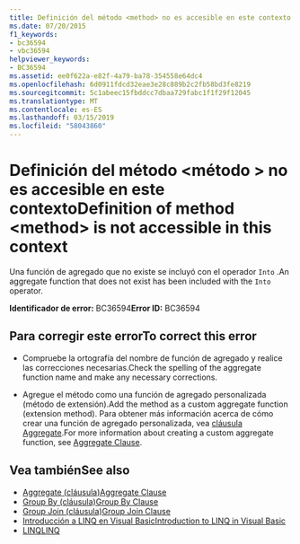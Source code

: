```yaml
---
title: Definición del método <method> no es accesible en este contexto
ms.date: 07/20/2015
f1_keywords:
- bc36594
- vbc36594
helpviewer_keywords:
- BC36594
ms.assetid: ee0f622a-e82f-4a79-ba78-354558e64dc4
ms.openlocfilehash: 6d0911fdcd32eae3e28c889b2c2fb58bd3fe8219
ms.sourcegitcommit: 5c1abeec15fbddcc7dbaa729fabc1f1f29f12045
ms.translationtype: MT
ms.contentlocale: es-ES
ms.lasthandoff: 03/15/2019
ms.locfileid: "58043860"
---
```

# <a name="definition-of-method-method-is-not-accessible-in-this-context"></a><span data-ttu-id="f99f6-102">Definición del método \<método > no es accesible en este contexto</span><span class="sxs-lookup"><span data-stu-id="f99f6-102">Definition of method \<method> is not accessible in this context</span></span>
<span data-ttu-id="f99f6-103">Una función de agregado que no existe se incluyó con el operador `Into` .</span><span class="sxs-lookup"><span data-stu-id="f99f6-103">An aggregate function that does not exist has been included with the `Into` operator.</span></span>  
  
 <span data-ttu-id="f99f6-104">**Identificador de error:** BC36594</span><span class="sxs-lookup"><span data-stu-id="f99f6-104">**Error ID:** BC36594</span></span>  
  
## <a name="to-correct-this-error"></a><span data-ttu-id="f99f6-105">Para corregir este error</span><span class="sxs-lookup"><span data-stu-id="f99f6-105">To correct this error</span></span>  
  
-   <span data-ttu-id="f99f6-106">Compruebe la ortografía del nombre de función de agregado y realice las correcciones necesarias.</span><span class="sxs-lookup"><span data-stu-id="f99f6-106">Check the spelling of the aggregate function name and make any necessary corrections.</span></span>  
  
-   <span data-ttu-id="f99f6-107">Agregue el método como una función de agregado personalizada (método de extensión).</span><span class="sxs-lookup"><span data-stu-id="f99f6-107">Add the method as a custom aggregate function (extension method).</span></span> <span data-ttu-id="f99f6-108">Para obtener más información acerca de cómo crear una función de agregado personalizada, vea [cláusula Aggregate](../../visual-basic/language-reference/queries/aggregate-clause.md).</span><span class="sxs-lookup"><span data-stu-id="f99f6-108">For more information about creating a custom aggregate function, see [Aggregate Clause](../../visual-basic/language-reference/queries/aggregate-clause.md).</span></span>  
  
## <a name="see-also"></a><span data-ttu-id="f99f6-109">Vea también</span><span class="sxs-lookup"><span data-stu-id="f99f6-109">See also</span></span>

- [<span data-ttu-id="f99f6-110">Aggregate (cláusula)</span><span class="sxs-lookup"><span data-stu-id="f99f6-110">Aggregate Clause</span></span>](../../visual-basic/language-reference/queries/aggregate-clause.md)
- [<span data-ttu-id="f99f6-111">Group By (cláusula)</span><span class="sxs-lookup"><span data-stu-id="f99f6-111">Group By Clause</span></span>](../../visual-basic/language-reference/queries/group-by-clause.md)
- [<span data-ttu-id="f99f6-112">Group Join (cláusula)</span><span class="sxs-lookup"><span data-stu-id="f99f6-112">Group Join Clause</span></span>](../../visual-basic/language-reference/queries/group-join-clause.md)
- [<span data-ttu-id="f99f6-113">Introducción a LINQ en Visual Basic</span><span class="sxs-lookup"><span data-stu-id="f99f6-113">Introduction to LINQ in Visual Basic</span></span>](../../visual-basic/programming-guide/language-features/linq/introduction-to-linq.md)
- [<span data-ttu-id="f99f6-114">LINQ</span><span class="sxs-lookup"><span data-stu-id="f99f6-114">LINQ</span></span>](../../visual-basic/programming-guide/language-features/linq/index.md)
